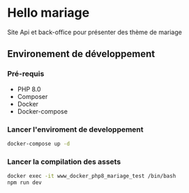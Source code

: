 # Hello mariage

Site Api et back-office pour présenter des thème de mariage

## Environement de développement

### Pré-requis

* PHP 8.0
* Composer
* Docker
* Docker-compose

### Lancer l'enviroment de developpement
```bash
docker-compose up -d
```

### Lancer la compilation des assets

```bash
docker exec -it www_docker_php8_mariage_test /bin/bash
npm run dev
```
